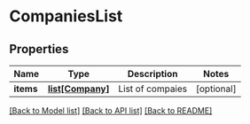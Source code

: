 # CompaniesList

## Properties
Name | Type | Description | Notes
------------ | ------------- | ------------- | -------------
**items** | [**list[Company]**](Company.md) | List of compaies | [optional] 

[[Back to Model list]](../README.md#documentation-for-models) [[Back to API list]](../README.md#documentation-for-api-endpoints) [[Back to README]](../README.md)


